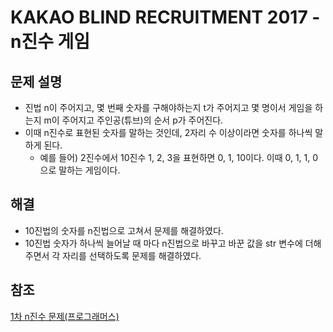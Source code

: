 # KAKAO BLIND RECRUITMENT 2017 - n진수 게임

## 문제 설명
- 진법 n이 주어지고, 몇 번째 숫자를 구해야하는지 t가 주어지고 몇 명이서 게임을 하는지 m이 주어지고 주인공(튜브)의 순서 p가 주어진다.
- 이때 n진수로 표현된 숫자를 말하는 것인데, 2자리 수 이상이라면 숫자를 하나씩 말하게 된다.
  - 예를 들어) 2진수에서 10진수 1, 2, 3을 표현하면 0, 1, 10이다. 이때 0, 1, 1, 0으로 말하는 게임이다.

## 해결
- 10진법의 숫자를 n진법으로 고쳐서 문제를 해결하였다.
- 10진법 숫자가 하나씩 늘어날 때 마다 n진법으로 바꾸고 바꾼 값을 str 변수에 더해주면서 각 자리를 선택하도록 문제를 해결하였다.
  
## 참조
[1차 n진수  문제(프로그래머스)](https://programmers.co.kr/learn/courses/30/lessons/17687)
